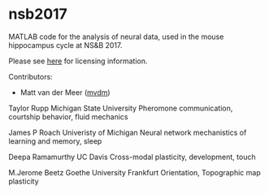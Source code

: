 nsb2017
=============

MATLAB code for the analysis of neural data, used in the mouse
hippocampus cycle at NS&B 2017.

Please see [here](LICENSE.md) for licensing information.

Contributors:

  * Matt van der Meer ([mvdm](http://www.vandermeerlab.org))

Taylor Rupp
Michigan State University
Pheromone communication, courtship behavior, fluid mechanics

James P Roach
Univeristy of Michigan
Neural network mechanistics of learning and memory, sleep

Deepa Ramamurthy
UC Davis
Cross-modal plasticity, development, touch

M.Jerome Beetz
Goethe University Frankfurt
Orientation, Topographic map plasticity



